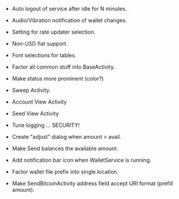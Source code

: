 
* Auto logout of service after idle for N minutes.

* Audio/Vibration notification of wallet changes.

* Setting for rate updater selection.

* Non-USD fiat support.

* Font selections for tables.

* Factor all common stuff into BaseActivity.

* Make status more prominent (color?)

* Sweep Activity.

* Account View Activity

* Seed View Activity

* Tune logging ... SECURITY!

* Create "adjust" dialog when amount > avail.

* Make Send balances the available amount.

* Add notification bar icon when WalletService is running.

* Factor wallet file prefix into single location.

* Make SendBitcoinActivity address field accept URI format (prefill amount).
